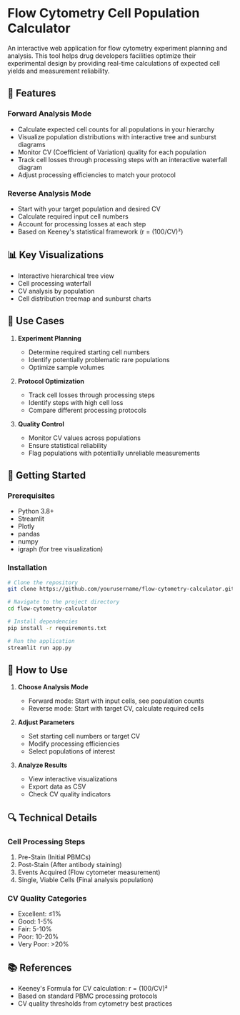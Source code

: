 # Flow Cytometry Cell Population Calculator

An interactive web application for flow cytometry experiment planning and analysis. This tool helps drug developers facilities optimize their experimental design by providing real-time calculations of expected cell yields and measurement reliability.

## 🔬 Features

### Forward Analysis Mode
- Calculate expected cell counts for all populations in your hierarchy
- Visualize population distributions with interactive tree and sunburst diagrams
- Monitor CV (Coefficient of Variation) quality for each population
- Track cell losses through processing steps with an interactive waterfall diagram
- Adjust processing efficiencies to match your protocol

### Reverse Analysis Mode
- Start with your target population and desired CV
- Calculate required input cell numbers
- Account for processing losses at each step
- Based on Keeney's statistical framework (r = (100/CV)²)

## 📊 Key Visualizations
- Interactive hierarchical tree view
- Cell processing waterfall
- CV analysis by population
- Cell distribution treemap and sunburst charts

## 🧪 Use Cases

1. **Experiment Planning**
   - Determine required starting cell numbers
   - Identify potentially problematic rare populations
   - Optimize sample volumes

2. **Protocol Optimization**
   - Track cell losses through processing steps
   - Identify steps with high cell loss
   - Compare different processing protocols

3. **Quality Control**
   - Monitor CV values across populations
   - Ensure statistical reliability
   - Flag populations with potentially unreliable measurements

## 🚀 Getting Started

### Prerequisites
- Python 3.8+
- Streamlit
- Plotly
- pandas
- numpy
- igraph (for tree visualization)

### Installation

```bash
# Clone the repository
git clone https://github.com/yourusername/flow-cytometry-calculator.git

# Navigate to the project directory
cd flow-cytometry-calculator

# Install dependencies
pip install -r requirements.txt

# Run the application
streamlit run app.py
```

## 📖 How to Use

1. **Choose Analysis Mode**
   - Forward mode: Start with input cells, see population counts
   - Reverse mode: Start with target CV, calculate required cells

2. **Adjust Parameters**
   - Set starting cell numbers or target CV
   - Modify processing efficiencies
   - Select populations of interest

3. **Analyze Results**
   - View interactive visualizations
   - Export data as CSV
   - Check CV quality indicators

## 🔍 Technical Details

### Cell Processing Steps
1. Pre-Stain (Initial PBMCs)
2. Post-Stain (After antibody staining)
3. Events Acquired (Flow cytometer measurement)
4. Single, Viable Cells (Final analysis population)

### CV Quality Categories
- Excellent: ≤1%
- Good: 1-5%
- Fair: 5-10%
- Poor: 10-20%
- Very Poor: >20%

## 📚 References

- Keeney's Formula for CV calculation: r = (100/CV)²
- Based on standard PBMC processing protocols
- CV quality thresholds from cytometry best practices
